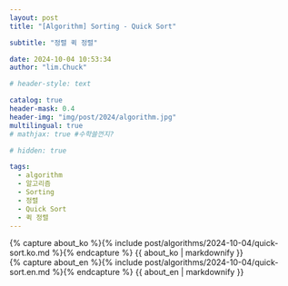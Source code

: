 ```yaml
---
layout: post
title: "[Algorithm] Sorting - Quick Sort"

subtitle: "정렬 퀵 정렬"

date: 2024-10-04 10:53:34
author: "lim.Chuck"

# header-style: text

catalog: true
header-mask: 0.4
header-img: "img/post/2024/algorithm.jpg"
multilingual: true
# mathjax: true #수학쓸껀지?

# hidden: true

tags:
  - algorithm
  - 알고리즘
  - Sorting
  - 정렬
  - Quick Sort
  - 퀵 정렬
---
```


<div class="ko post-container">
    {% capture about_ko %}{% include post/algorithms/2024-10-04/quick-sort.ko.md %}{% endcapture %}
    {{ about_ko | markdownify }}
</div>
<div class="en post-container">
    {% capture about_en %}{% include post/algorithms/2024-10-04/quick-sort.en.md %}{% endcapture %}
    {{ about_en | markdownify }}
</div>
